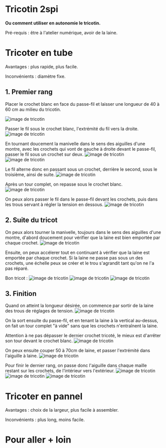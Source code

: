 # Tricotin 2spi

**Ou comment utiliser en autonomie le tricotin.**

Pré-requis : être à l'atelier numérique, avoir de la laine.

# Tricoter en tube

Avantages : plus rapide, plus facile.

Inconvénients : diamètre fixe.

## 1. Premier rang

Placer le crochet blanc en face du passe-fil et laisser une longueur de 40 à 60 cm au milieu du tricotin.

![image de tricotin](./images/image1.jpg)

Passer le fil sous le crochet blanc, l'extrémité du fil vers la droite.
![image de tricotin](./images/image2.jpg)

En tournant doucement la manivelle dans le sens des aiguilles d'une montre, avec les crochets qui vont de gauche à droite devant le passe-fil, passer le fil sous un crochet sur deux.
![image de tricotin](./images/image3.jpg)
![image de tricotin](./images/image5.jpg)

Le fil alterne donc en passant sous un crochet, derrière le second, sous le troisième, ainsi de suite.
![image de tricotin](./images/image4.jpg)

Après un tour complet, on repasse sous le crochet blanc.
![image de tricotin](./images/image6.jpg)

On peux alors passer le fil dans le passe-fil devant les crochets, puis dans les trous servant à régler la tension en dessous.
![image de tricotin](./images/image7.jpg)

## 2. Suite du tricot

On peux alors tourner la manivelle, toujours dans le sens des aiguilles d'une montre, d'abord doucement pour vérifier que la laine est bien emportée par chaque crochet.
![image de tricotin](./images/image8.jpg)

Ensuite, on peux accélerer tout en continuant à vérifier que la laine est emportée par chaque crochet. Si la laine ne passe pas sous un des crochets, une échelle peux se créer et le trou s'agrandit tant qu'on ne l'a pas réparé.

Bon tricot :
![image de tricotin](./images/image9.jpg)
![image de tricotin](./images/image10.jpg)
![image de tricotin](./images/image11.jpg)

## 3. Finition

Quand on atteint la longueur désirée, on commence par sortir de la laine des trous de réglages de tension.
![image de tricotin](./images/image12.jpg)

On la sort ensuite du passe-fil, et en tenant la laine à la vertical au-dessus, on fait un tour complet "à vide" sans que les crochets n'entraînent la laine. 

Attention à ne pas dépasser le dernier crochet tricoté, le mieux est d'arrêter son tour devant le crochet blanc.
![image de tricotin](./images/image14.jpg)

On peux ensuite couper 50 à 70cm de laine, et passer l'extrémité dans l'aiguille à laine.
![image de tricotin](./images/image13.jpg)

Pour finir le dernier rang, on passe donc l'aiguille dans chaque maille restant sur les crochets, de l'intérieur vers l'extérieur.
![image de tricotin](./images/image15.jpg)
![image de tricotin](./images/image16.jpg)
![image de tricotin](./images/image17.jpg)

# Tricoter en pannel

Avantages : choix de la largeur, plus facile à assembler.

Inconvénients : plus long, moins facile.




# Pour aller + loin
